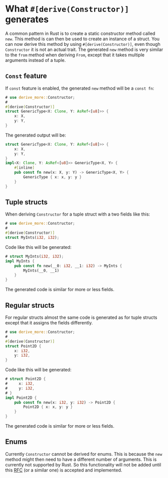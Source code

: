 # What `#[derive(Constructor)]` generates

A common pattern in Rust is to create a static constructor method called
`new`. This method is can then be used to create an instance of a struct. You
can now derive this method by using `#[derive(Constructor)]`, even though
`Constructor` it is not an actual trait. The generated `new` method is very
similar to the `from` method when deriving `From`, except that it takes multiple
arguments instead of a tuple.

## `Const` feature

If `const` feature is enabled, the generated `new` method will be a `const fn`: 

```rust
# use derive_more::Constructor;
#
#[derive(Constructor)]
struct GenericType<X: Clone, Y: AsRef<[u8]>> {
    x: X,
    y: Y,
}
```

The generated output will be:

```rust
struct GenericType<X: Clone, Y: AsRef<[u8]>> {
    x: X,
    y: Y,
}
impl<X: Clone, Y: AsRef<[u8]>> GenericType<X, Y> {
    #[inline]
    pub const fn new(x: X, y: Y) -> GenericType<X, Y> {
        GenericType { x: x, y: y }
    }
}
```
## Tuple structs

When deriving `Constructor` for a tuple struct with a two fields like this:

```rust
# use derive_more::Constructor;
#
#[derive(Constructor)]
struct MyInts(i32, i32);
```

Code like this will be generated:

```rust
# struct MyInts(i32, i32);
impl MyInts {
    pub const fn new(__0: i32, __1: i32) -> MyInts {
        MyInts(__0, __1)
    }
}
```

The generated code is similar for more or less fields.




## Regular structs

For regular structs almost the same code is generated as for tuple structs
except that it assigns the fields differently.

```rust
# use derive_more::Constructor;
#
#[derive(Constructor)]
struct Point2D {
    x: i32,
    y: i32,
}
```

Code like this will be generated:

```rust
# struct Point2D {
#     x: i32,
#     y: i32,
# }
impl Point2D {
    pub const fn new(x: i32, y: i32) -> Point2D {
        Point2D { x: x, y: y }
    }
}
```

The generated code is similar for more or less fields.




## Enums

Currently `Constructor` cannot be derived for enums. This is because the `new`
method might then need to have a different number of arguments. This is
currently not supported by Rust. So this functionality will not be added until
this [RFC](https://github.com/rust-lang/rfcs/issues/376) (or a similar one) is
accepted and implemented.
